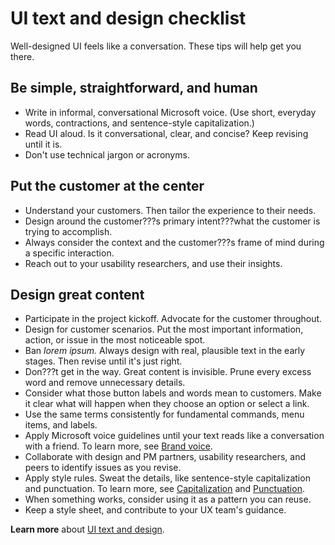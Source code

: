 # UI text and design checklist

Well-designed UI feels like a conversation. These tips will help get you there. 

## **Be simple, straightforward, and human**

  - Write
    in informal, conversational Microsoft voice. (Use short, everyday
    words, contractions, and sentence-style capitalization.) 
  - Read UI aloud. Is it conversational, clear, and concise? Keep revising until it is.
  - Don't use technical jargon or acronyms.

## **Put the customer at the center**

  - Understand your customers. Then tailor the experience to their needs. 
  - Design around the customer???s primary intent???what the customer is trying to accomplish.
  - Always consider the context and the customer???s frame of mind during a specific interaction.
  - Reach out to your usability researchers, and use their insights.

## **Design great content**

  - Participate in the project kickoff. Advocate for the customer throughout.
  - Design for customer scenarios. Put the most important information, action, or issue in the most noticeable spot. 
  - Ban *lorem ipsum.* Always design with real, plausible text in the early stages. Then revise until it's just right.
  - Don???t get in the way. Great content is invisible. Prune every excess word and remove unnecessary details.
  - Consider what those button labels and words mean to customers. Make it clear what will happen when they choose an option or select a link. 
  - Use the same terms consistently for fundamental commands, menu items, and labels. 
  - Apply Microsoft voice guidelines until your text reads like a conversation with a friend. To learn more, see [Brand voice](/style-guide/brand-voice-above-all-simple-human).
  - Collaborate with design and PM partners, usability researchers, and peers to identify issues as you revise. 
  - Apply style rules. Sweat the details, like sentence-style capitalization and punctuation. To learn more, see [Capitalization](https://worldready.cloudapp.net/Styleguide/Read?id=2700&topicid=28261) and [Punctuation](/style-guide/punctuation/).
  - When something works, consider using it as a pattern you can reuse.
  - Keep a style sheet, and contribute to your UX team's guidance. 

**Learn more**  about [UI text and design](/style-guide/ui-text-content-design).
